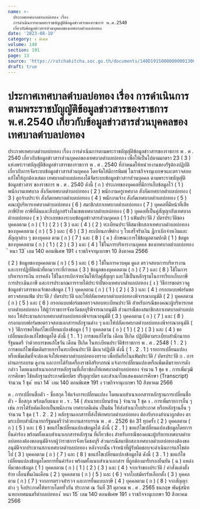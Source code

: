 ```yaml
---
name: >-
  ประกาศเทศบาลตำบลบ่อทอง เรื่อง
  การดำเนินการตามพระราชบัญญัติข้อมูลข่าวสารของราชการ พ.ศ.2540
  เกี่ยวกับข้อมูลข่าวสารส่วนบุคคลของเทศบาลตำบลบ่อทอง
date: '2023-08-10'
category: ง พิเศษ
volume: 140
section: 191
page: 13
source: 'https://ratchakitcha.soc.go.th/documents/140D191S0000000001300.pdf'
draft: true
---
```


# ประกาศเทศบาลตำบลบ่อทอง เรื่อง การดำเนินการตามพระราชบัญญัติข้อมูลข่าวสารของราชการ พ.ศ.2540 เกี่ยวกับข้อมูลข่าวสารส่วนบุคคลของเทศบาลตำบลบ่อทอง

ประกาศเทศบาลตําบลบ่อทอง เรื่อง การดําเนินการตามพระราชบัญญัติข้อมูลข่าวสารของราชการ พ . ศ . 2540 เกี่ยวกับข้อมูลข่าวสารส่วนบุคคลของเทศบาลตําบลบ่อทอง เพื่อให้เป็นไปตามมาตรา 23 ( 3 ) แห่งพระราชบัญญัติข้อมูลข่าวสารของราชการ พ . ศ . 2540 ที่กําหนดให้หน่วยงานของรัฐต้องปฏิบัติเกี่ยวกับการจัดระบบข้อมูลข่าวสารส่วนบุคคล โดยจัดให้มีการพิมพ์ ในราชกิจจานุเบกษาและตรวจสอบแก้ไขให้ถูกต้องเสมอ เทศบาลตําบลบ่อทองได้จัดระบบข้อมูลข่าวสารส่วนบุคคล ตามพระราชบัญญัติข้อมูลข่าวสาร ของราชการ พ . ศ . 2540 ดังนี้ ( ก ) ประเภทของบุคคลที่มีการเก็บข้อมูลไว้ ( 1 ) พนักงานเทศบาล สังกัดเทศบาลตําบลบ่อทอง ( 2 ) พนักงานครูเทศบาล สังกัดเทศบาลตําบลบ่อทอง ( 3 ) ลูกจ้างประจํา สังกัดเทศบาลตําบลบ่อทอง ( 4 ) พนักงานจ้าง สังกัดเทศบาลตําบลบ่อทอง ( 5 ) คณะผู้บริหารเทศบาลตําบลบ่อทอง ( 6 ) สมาชิกสภาเทศบาลตําบลบ่อทอง ( 7 ) บุคคลที่มีหน้าที่เสียภาษีป้าย ภาษีที่ดินและสิ่งปลูกสร้างในเขตเทศบาลตําบลบ่อทอง ( 8 ) บุคคลที่เป็นคู่สัญญากับเทศบาลตําบลบ่อทอง ( ข ) ประเภทของระบบข้อมูลข่าวสารส่วนบุคคล ( 1 ) แฟ้มประวัติ / บัตรประวัติของบุคคลตาม ( ก ) ( 1 ) ( 2 ) ( 3 ) และ ( 4 ) ( 2 ) ทะเบียนประวัติสมาชิกสภาเทศบาลตําบลบ่อทองของบุคคลตาม ( ก ) ( 5 ) และ ( 6 ) ( 3 ) ทะเบียนภาษีต่าง ๆ ใบเสร็จรับเงิน ฎีกาเบิกจ่ายเงินและสัญญาต่าง ๆ ของบุคคล ตาม ( ก ) ( 7 ) และ ( 8 ) ( ค ) ลักษณะการใช้ข้อมูลตามปกติ ( 1 ) ข้อมูลของบุคคลตาม ( ก ) ( 1 ) ( 2 ) ( 3 ) และ ( 4 ) ใช้ในการบริหารงานบุคคล ของเทศบาลตําบลบ่อทอง ้ หนา 13 ่ เลม 140 ตอนพิเศษ 191 ง ราชกิจจานุเบกษา 10 สิงหาคม 2566

( 2 ) ข้อมูลของบุคคลตาม ( ก ) ( 5 ) และ ( 6 ) ใช้ในการควบคุม ดูแล ตรวจสอบการบริหารงาน และการปฏิบัติหน้าที่ตามวาระที่กําหนด ( 3 ) ข้อมูลของบุคคลตาม ( ก ) ( 7 ) และ ( 8 ) ใช้ในการบริหารการเงิน การคลัง ใช้ในการเบิกจ่ายเงินให้กับคู่สัญญา และใช้เป็นหลักฐานในการเรียกเก็บภาษี การประเมินภาษี และการประมาณการรายได้ประจําปีของเทศบาลตําบลบ่อทอง ( ง ) วิธีการขอตรวจดูข้อมูลข่าวสารของเจ้าของข้อมูล ( 1 ) บุคคลตาม ( ก ) ( 1 ) ( 2 ) ( 3 ) และ ( 4 ) กรอกแบบฟอร์มขอตรวจสอบแฟ้ม ประวัติ / บัตรประวัติ และให้ปลัดเทศบาลตําบลบ่อทองพิจารณาอนุมัติ ( 2 ) บุคคลตาม ( ก ) ( 5 ) และ ( 6 ) กรอกแบบฟอร์มขอตรวจสอบทะเบียนประวัติ สําหรับกรณีของคณะผู้บริหารเทศบาลตําบลบ่อทอง ให้ผู้ว่าราชการจังหวัดชลบุรีพิจารณาอนุมัติ ส่วนกรณีของสมาชิกสภาเทศบาลตําบลบ่อทอง ให้ประธานสภาเทศบาลตําบลบ่อทองพิจารณาอนุมัติ ( 3 ) บุคคลตาม ( ก ) ( 7 ) และ ( 8 ) กรอกแบบฟอร์มขอตรวจสอบเอกสารหลักฐานต่าง ๆ และให้ปลัดเทศบาลตําบลบ่อทองพิจารณาอนุมัติ ( จ ) วิธีการขอให้แก้ไขเปลี่ยนแปลงข้อมูล ( 1 ) บุคคลตาม ( ก ) ( 1 ) ( 2 ) ( 3 ) และ ( 4 ) ขอเปลี่ยนแปลงแก้ไขข้อมูลได้ ดังนี้ ( 1 . 1 ) การขอแก้ไขวัน เดือน ปีเกิด ปฏิบัติตามระเบียบสํานักนายกรัฐมนตรี ว่าด้วยการขอแก้ไขวัน เดือน ปีเกิด ในทะเบียนประวัติข้าราชการ พ . ศ . 2548 ( 1 . 2 ) การขอแก้ไขเพิ่มเติมรายการในทะเบียนประวัติ มีแนวปฏิบัติ ดังนี้ ( 1 . 2 . 1 ) รายการเปลี่ยนแปลงหรือเพิ่มเติมที่จะต้องแจ้งให้เทศบาลตําบลบ่อทองทราบ เพื่อบันทึกในแฟ้มประวัติ / บัตรประวัติ ก . การผ่านการอบรม ดูงาน และการได้รับเครื่องราชอิสริยาภรณ์ แจ้งการเปลี่ยนแปลงหรือเพิ่มเติมรายการดังกล่าว โดยแนบสําเนาเอกสารหลักฐานที่เกี่ยวข้องให้เทศบาลตําบลบ่อทอง จํานวน 1 ชุด ข . การเพิ่มวุฒิการศึกษา ใช้หลักฐานประกาศนียบัตร ปริญญาบัตร และสําเนาใบแสดงผลการศึกษา (Transcript) จํานวน 1 ชุด ้ หนา 14 ่ เลม 140 ตอนพิเศษ 191 ง ราชกิจจานุเบกษา 10 สิงหาคม 2566

ค . การเปลี่ยนชื่อตัว - ชื่อสกุล ให้แจ้งการเปลี่ยนแปลง โดยแนบสําเนาเอกสารหลักฐานการเปลี่ยนชื่อตัว - ชื่อสกุล พร้อมกับแนบ ท . ร . 14 ( สําเนาทะเบียนบ้าน ) จํานวน 1 ชุด ง . การเพิ่มรายการอื่น ๆ เช่น การได้รับคัดเลือกเป็นพนักงาน เทศบาลดีเด่น เป็นต้น ให้ส่งสําเนาใบประกาศ หรือหลักฐานอื่น ๆ จํานวน 1 ชุด ( 1 . 2 . 2 ) หลักฐานเอกสารที่ส่งให้เทศบาลตําบลบ่อทอง ต้องรับรองสําเนาถูกต้อง ตามระเบียบสํานักนายกรัฐมนตรีว่าด้วยงานสารบรรณ พ . ศ . 2526 ข้อ 31 ทุกครั้ง ( 2 ) บุคคลตาม ( ก ) ( 5 ) และ ( 6 ) ขอแก้ไขเปลี่ยนแปลงข้อมูลได้ ดังนี้ ( 2 . 1 ) ขอแก้ไขเปลี่ยนแปลงข้อมูลโดยการยื่นคําร้อง พร้อมทั้งแนบสําเนาเอกสารหลักฐาน ที่เกี่ยวข้อง สําหรับกรณีของคณะผู้บริหารเทศบาลตําบลบ่อทองต้องขออนุมัติจากผู้ว่าราชการจังหวัดชลบุรี ส่วนกรณีสมาชิกสภาเทศบาลตําบลบ่อทองต้องขออนุมัติจากประธานสภาเทศบาลตําบลบ่อทอง หลังจากนั้น เจ้าหน้าที่ผู้รับผิดชอบจะดําเนินการแก้ไขต่อไป ( 3 ) บุคคลตาม ( ก ) ( 7 ) และ ( 8 ) ขอแก้ไขเปลี่ยนแปลงข้อมูลได้ ดังนี้ ( 3 . 1 ) ขอแก้ไขเปลี่ยนแปลงข้อมูลโดยการยื่นคําร้อง พร้อมทั้งแนบสําเนาเอกสาร ที่ถูกต้องมารับรองยืนยัน ( ฉ ) แหล่งที่มาของข้อมูล ( 1 ) บุคคลตาม ( ก ) ( 1 ) ( 2 ) ( 3 ) และ ( 4 ) จากเจ้าของประวัติ / คําสั่งแต่งตั้ง ย้าย เลื่อนขั้นเงินเดือน ( 2 ) บุคคลตาม ( ก ) ( 5 ) และ ( 6 ) จากใบสมัครรับเลือกตั้ง ( 3 ) บุคคลตาม ( ก ) ( 7 ) จากการตรวจสํารวจ และการยื่นแบบภาษี ( 4 ) บุคคลตาม ( ก ) ( 8 ) จากสัญญาต่าง ๆ จึงประกาศให้ทราบโดยทั่วกัน ประกาศ ณ วันที่ 31 ตุลาคม พ . ศ . 2565 ธนกฤษ พันธุ์สนิท นายกเทศมนตรีตําบลบ่อทอง ้ หนา 15 ่ เลม 140 ตอนพิเศษ 191 ง ราชกิจจานุเบกษา 10 สิงหาคม 2566
